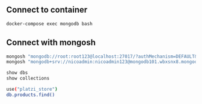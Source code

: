 ## Connect to container

```sh
docker-compose exec mongodb bash
```

## Connect with mongosh

```sh
mongosh "mongodb://root:root123@localhost:27017/?authMechanism=DEFAULT&tls=false"
mongosh "mongodb+srv://nicoadmin:nicoadmin123@mongodb101.wbxsnx8.mongodb.net/test"
```

```sh
show dbs
show collections
```

```sh
use("platzi_store")
db.products.find()

```
